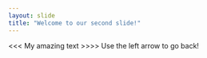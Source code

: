 ```yaml
---
layout: slide
title: "Welcome to our second slide!"
---
```

<<< My amazing text >>>>
Use the left arrow to go back!
